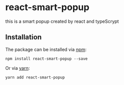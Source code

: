 # react-smart-popup

this is a smart popup created by react and typeScrypt

## Installation

The package can be installed via [npm](https://github.com/npm/cli):

```
npm install react-smart-popup --save
```

Or via [yarn](https://github.com/yarnpkg/yarn):

```
yarn add react-smart-popup
```
